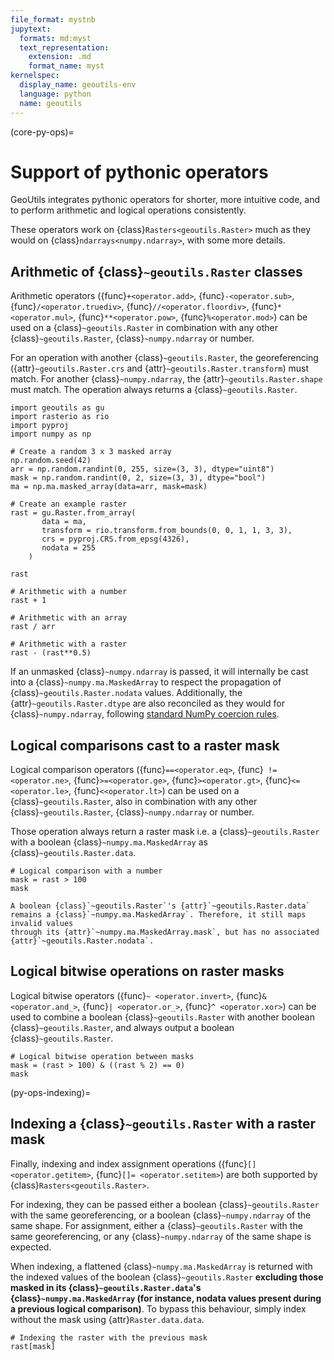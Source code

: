 ```yaml
---
file_format: mystnb
jupytext:
  formats: md:myst
  text_representation:
    extension: .md
    format_name: myst
kernelspec:
  display_name: geoutils-env
  language: python
  name: geoutils
---
```


(core-py-ops)=
# Support of pythonic operators

GeoUtils integrates pythonic operators for shorter, more intuitive code, and to perform arithmetic and logical operations consistently.

These operators work on {class}`Rasters<geoutils.Raster>` much as they would on {class}`ndarrays<numpy.ndarray>`, with some more details.

## Arithmetic of {class}`~geoutils.Raster` classes

Arithmetic operators ({func}`+<operator.add>`, {func}`-<operator.sub>`, {func}`/<operator.truediv>`, {func}`//<operator.floordiv>`, {func}`*<operator.mul>`,
{func}`**<operator.pow>`, {func}`%<operator.mod>`) can be used on a {class}`~geoutils.Raster` in combination with any other {class}`~geoutils.Raster`,
{class}`~numpy.ndarray` or number.

For an operation with another {class}`~geoutils.Raster`, the georeferencing ({attr}`~geoutils.Raster.crs` and {attr}`~geoutils.Raster.transform`) must match.
For another {class}`~numpy.ndarray`, the {attr}`~geoutils.Raster.shape` must match. The operation always returns a {class}`~geoutils.Raster`.

```{code-cell} ipython3
import geoutils as gu
import rasterio as rio
import pyproj
import numpy as np

# Create a random 3 x 3 masked array
np.random.seed(42)
arr = np.random.randint(0, 255, size=(3, 3), dtype="uint8")
mask = np.random.randint(0, 2, size=(3, 3), dtype="bool")
ma = np.ma.masked_array(data=arr, mask=mask)

# Create an example raster
rast = gu.Raster.from_array(
       data = ma,
       transform = rio.transform.from_bounds(0, 0, 1, 1, 3, 3),
       crs = pyproj.CRS.from_epsg(4326),
       nodata = 255
    )

rast
```

```{code-cell} ipython3
# Arithmetic with a number
rast + 1
```

```{code-cell} ipython3
# Arithmetic with an array
rast / arr

```
```{code-cell} ipython3
# Arithmetic with a raster
rast - (rast**0.5)
```

If an unmasked {class}`~numpy.ndarray` is passed, it will internally be cast into a {class}`~numpy.ma.MaskedArray` to respect the propagation of
{class}`~geoutils.Raster.nodata` values. Additionally, the {attr}`~geoutils.Raster.dtype` are also reconciled as they would for {class}`~numpy.ndarray`,
following [standard NumPy coercion rules](https://numpy.org/doc/stable/reference/generated/numpy.find_common_type.html).

## Logical comparisons cast to a raster mask

Logical comparison operators ({func}`==<operator.eq>`, {func}` != <operator.ne>`, {func}`>=<operator.ge>`, {func}`><operator.gt>`, {func}`<=<operator.le>`,
{func}`<<operator.lt>`) can be used on a {class}`~geoutils.Raster`, also in combination with any other {class}`~geoutils.Raster`, {class}`~numpy.ndarray` or
number.

Those operation always return a raster mask i.e. a {class}`~geoutils.Raster` with a boolean {class}`~numpy.ma.MaskedArray` as {class}`~geoutils.Raster.data`.

```{code-cell} ipython3
# Logical comparison with a number
mask = rast > 100
mask
```

```{note}
A boolean {class}`~geoutils.Raster`'s {attr}`~geoutils.Raster.data` remains a {class}`~numpy.ma.MaskedArray`. Therefore, it still maps invalid values
through its {attr}`~numpy.ma.MaskedArray.mask`, but has no associated {attr}`~geoutils.Raster.nodata`.
```

## Logical bitwise operations on raster masks

Logical bitwise operators ({func}`~ <operator.invert>`, {func}`& <operator.and_>`, {func}`| <operator.or_>`, {func}`^ <operator.xor>`) can be used to
combine a boolean {class}`~geoutils.Raster` with another boolean {class}`~geoutils.Raster`, and always output a boolean {class}`~geoutils.Raster`.

```{code-cell} ipython3
# Logical bitwise operation between masks
mask = (rast > 100) & ((rast % 2) == 0)
mask
```

(py-ops-indexing)=

## Indexing a {class}`~geoutils.Raster` with a raster mask

Finally, indexing and index assignment operations ({func}`[] <operator.getitem>`, {func}`[]= <operator.setitem>`) are both supported by
{class}`Rasters<geoutils.Raster>`.

For indexing, they can be passed either a boolean {class}`~geoutils.Raster` with the same georeferencing, or a boolean {class}`~numpy.ndarray` of the same
shape.
For assignment, either a {class}`~geoutils.Raster` with the same georeferencing, or any {class}`~numpy.ndarray` of the same shape is expected.

When indexing, a flattened {class}`~numpy.ma.MaskedArray` is returned with the indexed values of the boolean {class}`~geoutils.Raster` **excluding those masked
in its {class}`~geoutils.Raster.data`'s {class}`~numpy.ma.MaskedArray` (for instance, nodata values present during a previous logical comparison)**. To bypass this
behaviour, simply index without the mask using {attr}`Raster.data.data`.

```{code-cell} ipython3
# Indexing the raster with the previous mask
rast[mask]
```
